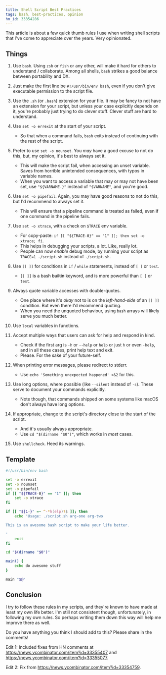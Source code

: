 ```yaml
---
title: Shell Script Best Practices
tags: bash, best-practices, opinion
hn_id: 33354286
---
```


This article is about a few quick thumb rules I use when writing shell scripts that I've come to appreciate over the years. Very opinionated.

## Things

1. Use `bash`. Using `zsh` or `fish` or any other, will make it hard for others to understand / collaborate. Among all shells, `bash` strikes a good balance between portability and DX.

1. Just make the first line be `#!/usr/bin/env bash`, even if you don't give executable permission to the script file.

1. Use the `.sh` (or `.bash`) extension for your file. It may be fancy to not have an extension for your script, but unless your case explicitly depends on it, you're probably just trying to do clever stuff. Clever stuff are hard to understand.

1. Use `set -o errexit` at the start of your script.
	- So that when a command fails, `bash` exits instead of continuing with the rest of the script.

1. Prefer to use `set -o nounset`. You _may_ have a good excuse to not do this, but, my opinion, it's best to always set it.
	- This will make the script fail, when accessing an unset variable. Saves from horrible unintended consequences, with typos in variable names.
	- When you want to access a variable that may or may not have been set, use `"${VARNAME-}"` instead of `"$VARNAME"`, and you're good.

1. Use `set -o pipefail`. Again, you may have good reasons to not do this, but I'd recommend to always set it.
	- This will ensure that a pipeline command is treated as failed, even if one command in the pipeline fails.

1. Use `set -o xtrace`, with a check on `$TRACE` env variable.
	- For copy-paste: `if [[ "${TRACE-0}" == "1" ]]; then set -o xtrace; fi`.
	- This helps in debugging your scripts, a lot. Like, really lot.
	- People can now _enable_ debug mode, by running your script as `TRACE=1 ./script.sh` instead of `./script.sh`.

1. Use `[[ ]]` for conditions in `if` / `while` statements, instead of `[ ]` or `test`.
	- `[[ ]]` is a bash ~~builtin~~ keyword, and is more powerful than `[ ]` or `test`.

1. Always quote variable accesses with double-quotes.
	- One place where it's _okay_ not to is on the _left-hand-side_ of an `[[ ]]` condition. But even there I'd recommend quoting.
	- When you need the unquoted behaviour, using `bash` arrays will likely serve you much better.

1. Use `local` variables in functions.

1. Accept multiple ways that users can ask for help and respond in kind.
	- Check if the first arg is `-h` or `--help` or `help` or just `h` or even `-help`, and in all these cases, print help text and exit.
	- Please. For the sake of your future-self.

1. When printing error messages, please redirect to stderr.
	- Use `echo 'Something unexpected happened' >&2` for this.

1. Use long options, where possible (like `--silent` instead of `-s`). These serve to document your commands explicitly.
	- Note though, that commands shipped on some systems like macOS don't always have long options.

1. If appropriate, change to the script's directory close to the start of the script.
	- And it's usually always appropriate.
	- Use `cd "$(dirname "$0")"`, which works in _most_ cases.

1. Use `shellcheck`. Heed its warnings.

## Template

```bash
#!/usr/bin/env bash

set -o errexit
set -o nounset
set -o pipefail
if [[ "${TRACE-0}" == "1" ]]; then
	set -o xtrace
fi

if [[ "${1-}" =~ ^-*h(elp)?$ ]]; then
	echo 'Usage: ./script.sh arg-one arg-two

This is an awesome bash script to make your life better.

'
	exit
fi

cd "$(dirname "$0")"

main() {
	echo do awesome stuff
}

main "$@"
```

## Conclusion

I try to follow these rules in my scripts, and they're known to have made at least my own life better. I'm still not consistent though, unfortunately, in following my own rules. So perhaps writing them down this way will help me improve there as well.

Do you have anything you think I should add to this? Please share in the comments!

Edit 1: Included fixes from HN comments at <https://news.ycombinator.com/item?id=33355407> and <https://news.ycombinator.com/item?id=33355077>.

Edit 2: Fix from <https://news.ycombinator.com/item?id=33354759>.
